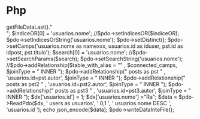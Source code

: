 # Php
<?php 

include_once('db.class.php');
$pdo = new Db();

echo "DATA: ".$pdo->getFileDataLast()."<br>";
$indiceOR[0] = 'usuarios.nome';
//$pdo->setIndicesOR($indiceOR);
$pdo->setIndicesOrString('usuarios.nome');
$pdo->setDistinct();
$pdo->setCamps('usuarios.nome as namexxx, usuarios.id as iduser, pst.id as idpost, pst.titulo');
$search[0] = 'usuarios.nome';
//$pdo->setSearchParams($search);
$pdo->setSearchString('usuarios.nome');
//$pdo->addRelationship($table_with_alias = "" , $connected_camps, $joinType = " INNER ");
$pdo->addRelationship(" posts as pst " , 'usuarios.id=pst.autor', $joinType = " INNER ");
$pdo->addRelationship(" posts as pst2 " , 'usuarios.id=pst2.autor', $joinType = " INNER ");
$pdo->addRelationship(" posts as pst3 " , 'usuarios.id=pst3.autor', $joinType = " INNER ");

$dx['usuarios.id'] = 1;
$dx['usuarios.nome'] ="Ra";
$data = $pdo->ReadPdo($dx, ' users as usuarios', ' 0,1 ', ' usuarios.nome DESC ', 'usuarios.id ');

echo json_encode($data);
$pdo->writeDataIntoFile();
